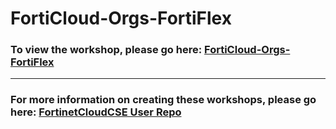 <h1>FortiCloud-Orgs-FortiFlex</h1><h3>To view the workshop, please go here: <a href=https://fortinetcloudcse.github.io/FortiCloud-Orgs-FortiFlex/>FortiCloud-Orgs-FortiFlex</a></h3><hr><h3>For more information on creating these workshops, please go here: <a href=https://fortinetcloudcse.github.io/UserRepo/>FortinetCloudCSE User Repo</a></h3>